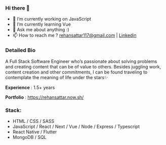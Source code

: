 ### Hi there 👋

- 🔭 I’m currently working on JavaScript
- 🌱 I’m currently learning Vue
- 💬 Ask me about anything :) 
- 📫 How to reach me ? rehansattar117@gmail.com | <a href="https://www.linkedin.com/in/rehan-sattar/">Linkedin</a>

### Detailed Bio
A Full Stack Software Engineer who’s passionate about solving problems and creating content that can be of value to others. Besides juggling work, content creation and other commitments, I can be found traveling to contemplate the meaning of life under the stars✨

**Experience** : 1.5+ years

**Portfolio**  : https://rehansattar.now.sh/

### Stack:
- HTML / CSS / SASS
- JavaScript / React / Next / Vue / Node / Express / Typescript
- React Native / Flutter
- MongoDB / SQL 
